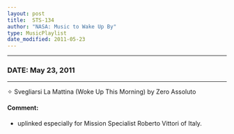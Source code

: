 ```yaml
---
layout: post
title:  STS-134
author: "NASA: Music to Wake Up By"
type: MusicPlaylist
date_modified: 2011-05-23
---
```


----
### DATE: May 23, 2011
----
✧ Svegliarsi La Mattina (Woke Up This Morning) by Zero Assoluto

#### Comment:
* uplinked especially for Mission Specialist Roberto Vittori of Italy.
